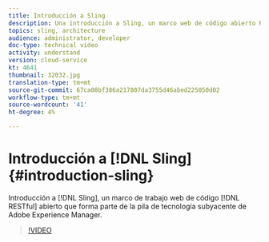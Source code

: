 ```yaml
---
title: Introducción a Sling
description: Una introducción a Sling, un marco web de código abierto RESTful que forma parte de la pila de tecnología subyacente de Adobe Experience Manager.
topics: sling, architecture
audience: administrator, developer
doc-type: technical video
activity: understand
version: cloud-service
kt: 4641
thumbnail: 32032.jpg
translation-type: tm+mt
source-git-commit: 67ca08bf386a217807da3755d46abed225050d02
workflow-type: tm+mt
source-wordcount: '41'
ht-degree: 4%

---
```



# Introducción a [!DNL Sling] {#introduction-sling}

Introducción a [!DNL Sling], un marco de trabajo web de código [!DNL RESTful] abierto que forma parte de la pila de tecnología subyacente de Adobe Experience Manager.

>[!VIDEO](https://video.tv.adobe.com/v/32032/?quality=12&learn=on)